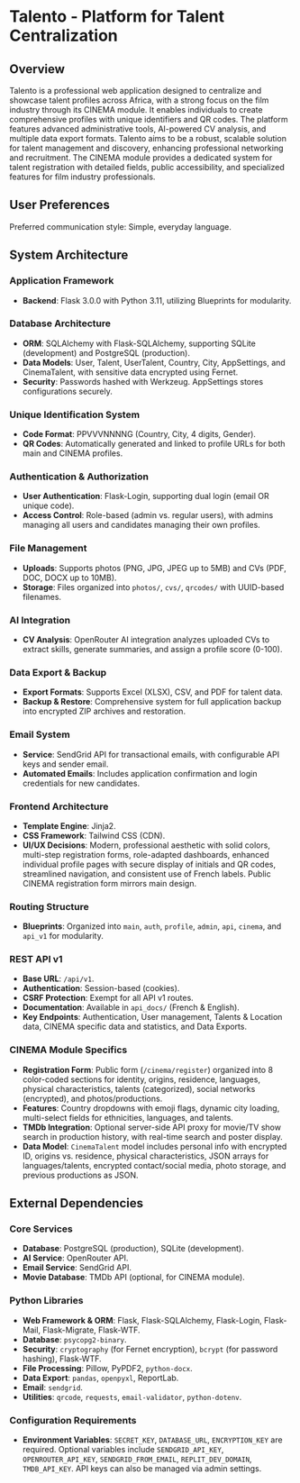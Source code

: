 # Talento - Platform for Talent Centralization

## Overview
Talento is a professional web application designed to centralize and showcase talent profiles across Africa, with a strong focus on the film industry through its CINEMA module. It enables individuals to create comprehensive profiles with unique identifiers and QR codes. The platform features advanced administrative tools, AI-powered CV analysis, and multiple data export formats. Talento aims to be a robust, scalable solution for talent management and discovery, enhancing professional networking and recruitment. The CINEMA module provides a dedicated system for talent registration with detailed fields, public accessibility, and specialized features for film industry professionals.

## User Preferences
Preferred communication style: Simple, everyday language.

## System Architecture

### Application Framework
- **Backend**: Flask 3.0.0 with Python 3.11, utilizing Blueprints for modularity.

### Database Architecture
- **ORM**: SQLAlchemy with Flask-SQLAlchemy, supporting SQLite (development) and PostgreSQL (production).
- **Data Models**: User, Talent, UserTalent, Country, City, AppSettings, and CinemaTalent, with sensitive data encrypted using Fernet.
- **Security**: Passwords hashed with Werkzeug. AppSettings stores configurations securely.

### Unique Identification System
- **Code Format**: PPVVVNNNNG (Country, City, 4 digits, Gender).
- **QR Codes**: Automatically generated and linked to profile URLs for both main and CINEMA profiles.

### Authentication & Authorization
- **User Authentication**: Flask-Login, supporting dual login (email OR unique code).
- **Access Control**: Role-based (admin vs. regular users), with admins managing all users and candidates managing their own profiles.

### File Management
- **Uploads**: Supports photos (PNG, JPG, JPEG up to 5MB) and CVs (PDF, DOC, DOCX up to 10MB).
- **Storage**: Files organized into `photos/`, `cvs/`, `qrcodes/` with UUID-based filenames.

### AI Integration
- **CV Analysis**: OpenRouter AI integration analyzes uploaded CVs to extract skills, generate summaries, and assign a profile score (0-100).

### Data Export & Backup
- **Export Formats**: Supports Excel (XLSX), CSV, and PDF for talent data.
- **Backup & Restore**: Comprehensive system for full application backup into encrypted ZIP archives and restoration.

### Email System
- **Service**: SendGrid API for transactional emails, with configurable API keys and sender email.
- **Automated Emails**: Includes application confirmation and login credentials for new candidates.

### Frontend Architecture
- **Template Engine**: Jinja2.
- **CSS Framework**: Tailwind CSS (CDN).
- **UI/UX Decisions**: Modern, professional aesthetic with solid colors, multi-step registration forms, role-adapted dashboards, enhanced individual profile pages with secure display of initials and QR codes, streamlined navigation, and consistent use of French labels. Public CINEMA registration form mirrors main design.

### Routing Structure
- **Blueprints**: Organized into `main`, `auth`, `profile`, `admin`, `api`, `cinema`, and `api_v1` for modularity.

### REST API v1
- **Base URL**: `/api/v1`.
- **Authentication**: Session-based (cookies).
- **CSRF Protection**: Exempt for all API v1 routes.
- **Documentation**: Available in `api_docs/` (French & English).
- **Key Endpoints**: Authentication, User management, Talents & Location data, CINEMA specific data and statistics, and Data Exports.

### CINEMA Module Specifics
- **Registration Form**: Public form (`/cinema/register`) organized into 8 color-coded sections for identity, origins, residence, languages, physical characteristics, talents (categorized), social networks (encrypted), and photos/productions.
- **Features**: Country dropdowns with emoji flags, dynamic city loading, multi-select fields for ethnicities, languages, and talents.
- **TMDb Integration**: Optional server-side API proxy for movie/TV show search in production history, with real-time search and poster display.
- **Data Model**: `CinemaTalent` model includes personal info with encrypted ID, origins vs. residence, physical characteristics, JSON arrays for languages/talents, encrypted contact/social media, photo storage, and previous productions as JSON.

## External Dependencies

### Core Services
- **Database**: PostgreSQL (production), SQLite (development).
- **AI Service**: OpenRouter API.
- **Email Service**: SendGrid API.
- **Movie Database**: TMDb API (optional, for CINEMA module).

### Python Libraries
- **Web Framework & ORM**: Flask, Flask-SQLAlchemy, Flask-Login, Flask-Mail, Flask-Migrate, Flask-WTF.
- **Database**: `psycopg2-binary`.
- **Security**: `cryptography` (for Fernet encryption), `bcrypt` (for password hashing), Flask-WTF.
- **File Processing**: Pillow, PyPDF2, `python-docx`.
- **Data Export**: `pandas`, `openpyxl`, ReportLab.
- **Email**: `sendgrid`.
- **Utilities**: `qrcode`, `requests`, `email-validator`, `python-dotenv`.

### Configuration Requirements
- **Environment Variables**: `SECRET_KEY`, `DATABASE_URL`, `ENCRYPTION_KEY` are required. Optional variables include `SENDGRID_API_KEY`, `OPENROUTER_API_KEY`, `SENDGRID_FROM_EMAIL`, `REPLIT_DEV_DOMAIN`, `TMDB_API_KEY`. API keys can also be managed via admin settings.